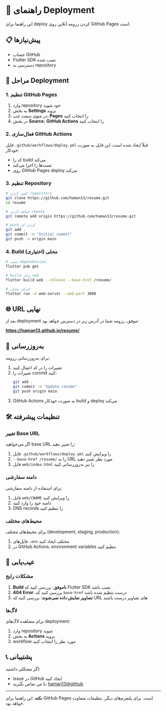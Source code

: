 # 🚀 راهنمای Deployment

این راهنما برای deploy کردن رزومه آنلاین روی GitHub Pages است.

## 📋 پیش‌نیازها

- حساب GitHub
- Flutter SDK نصب شده
- دسترسی به repository

## 🔧 مراحل Deployment

### 1. تنظیم GitHub Pages

1. وارد repository خود شوید
2. به بخش **Settings** بروید
3. در منوی سمت چپ، **Pages** را انتخاب کنید
4. در بخش **Source**، **GitHub Actions** را انتخاب کنید

### 2. فعال‌سازی GitHub Actions

فایل `.github/workflows/deploy.yml` قبلاً ایجاد شده است. این فایل به صورت خودکار:
- کد را build می‌کند
- تست‌ها را اجرا می‌کند
- روی GitHub Pages deploy می‌کند

### 3. تنظیم Repository

```bash
# کلون کردن repository
git clone https://github.com/haman13/resume.git
cd resume

# اضافه کردن remote
git remote add origin https://github.com/haman13/resume.git

# push کردن کد
git add .
git commit -m "Initial commit"
git push -u origin main
```

### 4. Build محلی (اختیاری)

```bash
# نصب dependencies
flutter pub get

# build برای web
flutter build web --release --base-href /resume/

# اجرای محلی
flutter run -d web-server --web-port 3000
```

## 🌐 URL نهایی

بعد از deployment موفق، رزومه شما در آدرس زیر در دسترس خواهد بود:

**https://haman13.github.io/resume/**

## 🔄 به‌روزرسانی

برای به‌روزرسانی رزومه:

1. تغییرات را در کد اعمال کنید
2. تغییرات را commit کنید:
   ```bash
   git add .
   git commit -m "Update resume"
   git push origin main
   ```
3. GitHub Actions به صورت خودکار build و deploy می‌کند

## 🛠️ تنظیمات پیشرفته

### تغییر Base URL

اگر می‌خواهید base URL را تغییر دهید:

1. فایل `.github/workflows/deploy.yml` را ویرایش کنید
2. `--base-href /resume/` را به URL مورد نظر تغییر دهید
3. فایل `web/index.html` را نیز به‌روزرسانی کنید

### دامنه سفارشی

برای استفاده از دامنه سفارشی:

1. فایل `web/CNAME` را ویرایش کنید
2. دامنه خود را وارد کنید
3. DNS records را تنظیم کنید

### محیط‌های مختلف

برای محیط‌های مختلف (development, staging, production):

1. فایل‌های `.env` مختلف ایجاد کنید
2. در GitHub Actions، environment variables تنظیم کنید

## 🐛 عیب‌یابی

### مشکلات رایج

1. **Build ناموفق**: بررسی کنید که Flutter SDK نصب باشد
2. **404 Error**: بررسی کنید که `base-href` درست تنظیم شده باشد
3. **تصاویر نمایش داده نمی‌شوند**: بررسی کنید که URL های تصاویر درست باشند

### لاگ‌ها

برای مشاهده لاگ‌های deployment:
1. وارد repository شوید
2. به بخش **Actions** بروید
3. workflow مورد نظر را انتخاب کنید

## 📞 پشتیبانی

اگر مشکلی داشتید:
- Issue در GitHub ایجاد کنید
- با من تماس بگیرید: [haman13@github](https://github.com/haman13)

---

**نکته**: این راهنما برای GitHub Pages است. برای پلتفرم‌های دیگر، تنظیمات متفاوت خواهد بود.
